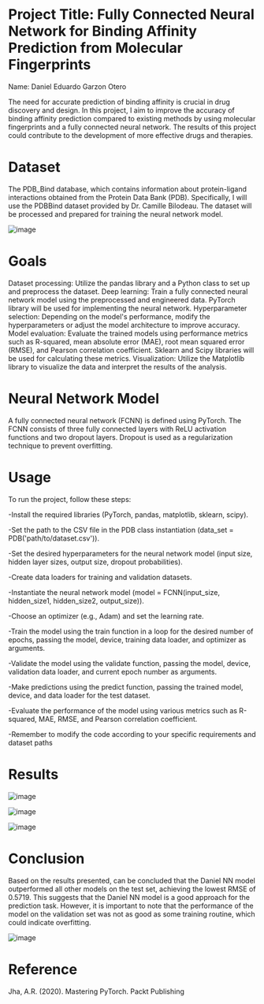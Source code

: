 # Project Title: Fully Connected Neural Network for Binding Affinity Prediction from Molecular Fingerprints

Name: Daniel Eduardo Garzon Otero

The need for accurate prediction of binding affinity is crucial in drug discovery and design. In this project, I aim to improve the accuracy of binding affinity prediction compared to existing methods by using molecular fingerprints and a fully connected neural network. The results of this project could contribute to the development of more effective drugs and therapies.

# Dataset
The PDB_Bind database, which contains information about protein-ligand interactions obtained from the Protein Data Bank (PDB). Specifically, I will use the PDBBind dataset provided by Dr. Camille Bilodeau. The dataset will be processed and prepared for training the neural network model.

![image](https://github.com/danielgarzonotero/PDB_Bind/assets/122416545/fa6b87aa-e9eb-4a39-8e28-a352cdae36b7)


# Goals
Dataset processing: Utilize the pandas library and a Python class to set up and preprocess the dataset.
Deep learning: Train a fully connected neural network model using the preprocessed and engineered data. PyTorch library will be used for implementing the neural network.
Hyperparameter selection: Depending on the model's performance, modify the hyperparameters or adjust the model architecture to improve accuracy.
Model evaluation: Evaluate the trained models using performance metrics such as R-squared, mean absolute error (MAE), root mean squared error (RMSE), and Pearson correlation coefficient. Sklearn and Scipy libraries will be used for calculating these metrics.
Visualization: Utilize the Matplotlib library to visualize the data and interpret the results of the analysis.

# Neural Network Model
A fully connected neural network (FCNN) is defined using PyTorch. The FCNN consists of three fully connected layers with ReLU activation functions and two dropout layers. Dropout is used as a regularization technique to prevent overfitting.

# Usage
To run the project, follow these steps:

-Install the required libraries (PyTorch, pandas, matplotlib, sklearn, scipy).

-Set the path to the CSV file in the PDB class instantiation (data_set = PDB('path/to/dataset.csv')).

-Set the desired hyperparameters for the neural network model (input size, hidden layer sizes, output size, dropout probabilities).

-Create data loaders for training and validation datasets.

-Instantiate the neural network model (model = FCNN(input_size, hidden_size1, hidden_size2, output_size)).

-Choose an optimizer (e.g., Adam) and set the learning rate.

-Train the model using the train function in a loop for the desired number of epochs, passing the model, device, training data loader, and optimizer as arguments.

-Validate the model using the validate function, passing the model, device, validation data loader, and current epoch number as arguments.

-Make predictions using the predict function, passing the trained model, device, and data loader for the test dataset.

-Evaluate the performance of the model using various metrics such as R-squared, MAE, RMSE, and Pearson correlation coefficient.

-Remember to modify the code according to your specific requirements and dataset paths

# Results

![image](https://github.com/danielgarzonotero/PDB_Bind/assets/122416545/b6aaa81c-25dc-4e82-a07c-d970475d2b7b)



![image](https://github.com/danielgarzonotero/PDB_Bind/assets/122416545/2bd6a86b-be12-4ab4-a78f-9bf48b96a75f)


![image](https://github.com/danielgarzonotero/PDB_Bind/assets/122416545/43818b39-a49f-43cc-94d2-095f8a698b9b)


# Conclusion 
Based on the results presented, can be concluded that the Daniel NN model outperformed all other models on the test set, achieving the lowest RMSE of 0.5719. This suggests that the Daniel NN model is a good approach for the prediction task. However, it is important to note that the performance of the model on the validation set was not as good as some training routine, which could indicate overfitting.

![image](https://github.com/danielgarzonotero/PDB_Bind/assets/122416545/9fba3186-f439-4dc0-8009-da60fea8be4e)


# Reference
Jha, A.R. (2020). Mastering PyTorch. Packt Publishing



